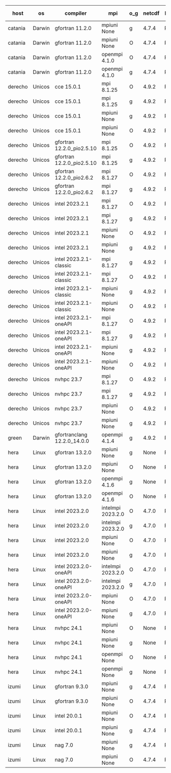 

| host     | os       | compiler                              | mpi                      | o_g        | netcdf        | build       | u_pass          | u_fail          | s_pass            | s_fail            | e_pass             | e_fail             | nuopc_pass       | nuopc_fail       | artifacts link          |
|----------|----------|---------------------------------------|--------------------------|------------|---------------|-------------|-----------------|-----------------|-------------------|-------------------|--------------------|--------------------|------------------|------------------|-------------------------|
| catania | Darwin | gfortran 11.2.0 | mpiuni None  | g | 4.7.4  | PASS | 12441 | 0 | 8 | 0 | 44 | 0 | None | None | <a href="https://github.com/esmf-org/esmf-test-artifacts/tree/e724870dcf3ebda911f8db7092546c1b095ff083/develop/gfortran/11.2.0/g/mpiuni/None" target="_blank">e724870</a> | 
| catania | Darwin | gfortran 11.2.0 | mpiuni None  | O | 4.7.4  | PASS | 12441 | 0 | 8 | 0 | 44 | 0 | None | None | <a href="https://github.com/esmf-org/esmf-test-artifacts/tree/591be874e23433f0a4f082518dadfe061440de03/develop/gfortran/11.2.0/O/mpiuni/None" target="_blank">591be87</a> | 
| catania | Darwin | gfortran 11.2.0 | openmpi 4.1.0  | O | 4.7.4  | PASS | 14106 | 3 | 49 | 0 | 81 | 0 | 48 | 1 | <a href="https://github.com/esmf-org/esmf-test-artifacts/tree/bf3e536c3a10ff5c45bf4fa874ea119217b6eb5b/develop/gfortran/11.2.0/O/openmpi/4.1.0" target="_blank">bf3e536</a> | 
| catania | Darwin | gfortran 11.2.0 | openmpi 4.1.0  | g | 4.7.4  | PASS | 14106 | 3 | 49 | 0 | 81 | 0 | 48 | 1 | <a href="https://github.com/esmf-org/esmf-test-artifacts/tree/a9e63c00d06242b1e6744a89cda7063649a98dce/develop/gfortran/11.2.0/g/openmpi/4.1.0" target="_blank">a9e63c0</a> | 
| derecho | Unicos | cce 15.0.1 | mpi 8.1.25  | O | 4.9.2  | PASS | 14031 | 78 | 49 | 0 | 81 | 0 | 49 | 0 | <a href="https://github.com/esmf-org/esmf-test-artifacts/tree/2476215ec18642b58628990a603203480320f90c/develop/cce/15.0.1/O/mpi/8.1.25" target="_blank">2476215</a> | 
| derecho | Unicos | cce 15.0.1 | mpi 8.1.25  | g | 4.9.2  | PASS | 14033 | 76 | 49 | 0 | 81 | 0 | 49 | 0 | <a href="https://github.com/esmf-org/esmf-test-artifacts/tree/9d0a4aa0331b6f2367bbb4ae2f258e8f35e9a534/develop/cce/15.0.1/g/mpi/8.1.25" target="_blank">9d0a4aa</a> | 
| derecho | Unicos | cce 15.0.1 | mpiuni None  | g | 4.9.2  | PASS | 12365 | 76 | 8 | 0 | 44 | 0 | None | None | <a href="https://github.com/esmf-org/esmf-test-artifacts/tree/d1f0a0bb1baaa3e339fd9e751d8e7773ac915838/develop/cce/15.0.1/g/mpiuni/None" target="_blank">d1f0a0b</a> | 
| derecho | Unicos | cce 15.0.1 | mpiuni None  | O | 4.9.2  | PASS | 12363 | 78 | 8 | 0 | 44 | 0 | None | None | <a href="https://github.com/esmf-org/esmf-test-artifacts/tree/a71b3ab40f356719442b1b5fc96b72935b254d56/develop/cce/15.0.1/O/mpiuni/None" target="_blank">a71b3ab</a> | 
| derecho | Unicos | gfortran 12.2.0_pio2.5.10 | mpi 8.1.25  | O | 4.9.2  | PASS | 14109 | 0 | 49 | 0 | 81 | 0 | 49 | 0 | <a href="https://github.com/esmf-org/esmf-test-artifacts/tree/5eef3422b6b5fdf11105ef9abe2034c4d055c5b7/develop/gfortran/12.2.0_pio2.5.10/O/mpi/8.1.25" target="_blank">5eef342</a> | 
| derecho | Unicos | gfortran 12.2.0_pio2.5.10 | mpi 8.1.25  | g | 4.9.2  | PASS | 14109 | 0 | 49 | 0 | 81 | 0 | 49 | 0 | <a href="https://github.com/esmf-org/esmf-test-artifacts/tree/684ff6a2c41301c6da86122f3861ee0bfadfafc9/develop/gfortran/12.2.0_pio2.5.10/g/mpi/8.1.25" target="_blank">684ff6a</a> | 
| derecho | Unicos | gfortran 12.2.0_pio2.6.2 | mpi 8.1.27  | O | 4.9.2  | PASS | 14109 | 0 | 49 | 0 | 81 | 0 | 49 | 0 | <a href="https://github.com/esmf-org/esmf-test-artifacts/tree/90e17a4971f8a560418c7ba365a661700df8e9c1/develop/gfortran/12.2.0_pio2.6.2/O/mpi/8.1.27" target="_blank">90e17a4</a> | 
| derecho | Unicos | gfortran 12.2.0_pio2.6.2 | mpi 8.1.27  | g | 4.9.2  | PASS | 14109 | 0 | 49 | 0 | 81 | 0 | 49 | 0 | <a href="https://github.com/esmf-org/esmf-test-artifacts/tree/ff673f177e9cc66fbdcdd8ae1b33f343327596c1/develop/gfortran/12.2.0_pio2.6.2/g/mpi/8.1.27" target="_blank">ff673f1</a> | 
| derecho | Unicos | intel 2023.2.1 | mpi 8.1.27  | O | 4.9.2  | PASS | 14109 | 0 | 49 | 0 | 81 | 0 | 49 | 0 | <a href="https://github.com/esmf-org/esmf-test-artifacts/tree/11259535a7fba118da5e1e0a5872c7c0d449ca90/develop/intel/2023.2.1/O/mpi/8.1.27" target="_blank">1125953</a> | 
| derecho | Unicos | intel 2023.2.1 | mpi 8.1.27  | g | 4.9.2  | PASS | 14109 | 0 | 49 | 0 | 81 | 0 | 49 | 0 | <a href="https://github.com/esmf-org/esmf-test-artifacts/tree/b36c1163694441cd117ac7ae40799c5a62c225a8/develop/intel/2023.2.1/g/mpi/8.1.27" target="_blank">b36c116</a> | 
| derecho | Unicos | intel 2023.2.1 | mpiuni None  | O | 4.9.2  | PASS | 12441 | 0 | 8 | 0 | 44 | 0 | None | None | <a href="https://github.com/esmf-org/esmf-test-artifacts/tree/16a6b68d6ee65c85bafdb118e5e66e2be5d8a2df/develop/intel/2023.2.1/O/mpiuni/None" target="_blank">16a6b68</a> | 
| derecho | Unicos | intel 2023.2.1 | mpiuni None  | g | 4.9.2  | PASS | 12441 | 0 | 8 | 0 | 44 | 0 | None | None | <a href="https://github.com/esmf-org/esmf-test-artifacts/tree/e179824e0e636a4c723c38b4f606d1912f8064df/develop/intel/2023.2.1/g/mpiuni/None" target="_blank">e179824</a> | 
| derecho | Unicos | intel 2023.2.1-classic | mpi 8.1.27  | g | 4.9.2  | PASS | 14109 | 0 | 49 | 0 | 81 | 0 | 49 | 0 | <a href="https://github.com/esmf-org/esmf-test-artifacts/tree/9b5fa11b43fec9829fdd72e94e6f630d7155c3e7/develop/intel/2023.2.1-classic/g/mpi/8.1.27" target="_blank">9b5fa11</a> | 
| derecho | Unicos | intel 2023.2.1-classic | mpi 8.1.27  | O | 4.9.2  | PASS | 14109 | 0 | 49 | 0 | 81 | 0 | 49 | 0 | <a href="https://github.com/esmf-org/esmf-test-artifacts/tree/daa477735e4700e076e4c50ebd945833d4d7c8b5/develop/intel/2023.2.1-classic/O/mpi/8.1.27" target="_blank">daa4777</a> | 
| derecho | Unicos | intel 2023.2.1-classic | mpiuni None  | g | 4.9.2  | PASS | 12441 | 0 | 8 | 0 | 44 | 0 | None | None | <a href="https://github.com/esmf-org/esmf-test-artifacts/tree/ec0670b46cf2d0fc64c52ce7930ebe67f1bafe34/develop/intel/2023.2.1-classic/g/mpiuni/None" target="_blank">ec0670b</a> | 
| derecho | Unicos | intel 2023.2.1-classic | mpiuni None  | O | 4.9.2  | PASS | 12441 | 0 | 8 | 0 | 44 | 0 | None | None | <a href="https://github.com/esmf-org/esmf-test-artifacts/tree/a3f17545c88662cc534a46a720bb1a431976c77f/develop/intel/2023.2.1-classic/O/mpiuni/None" target="_blank">a3f1754</a> | 
| derecho | Unicos | intel 2023.2.1-oneAPI | mpi 8.1.27  | O | 4.9.2  | PASS | 14109 | 0 | 48 | 1 | 81 | 0 | 49 | 0 | <a href="https://github.com/esmf-org/esmf-test-artifacts/tree/0b48f76c86933a202dde7444e787bc141a2eeb6e/develop/intel/2023.2.1-oneAPI/O/mpi/8.1.27" target="_blank">0b48f76</a> | 
| derecho | Unicos | intel 2023.2.1-oneAPI | mpi 8.1.27  | g | 4.9.2  | PASS | 14109 | 0 | 49 | 0 | 81 | 0 | 49 | 0 | <a href="https://github.com/esmf-org/esmf-test-artifacts/tree/32d1a018c931d5035d485743f55cc39e1e994f15/develop/intel/2023.2.1-oneAPI/g/mpi/8.1.27" target="_blank">32d1a01</a> | 
| derecho | Unicos | intel 2023.2.1-oneAPI | mpiuni None  | g | 4.9.2  | PASS | 12441 | 0 | 8 | 0 | 44 | 0 | None | None | <a href="https://github.com/esmf-org/esmf-test-artifacts/tree/7c740153368e27df4c7eb7a2612f6f9a933fe552/develop/intel/2023.2.1-oneAPI/g/mpiuni/None" target="_blank">7c74015</a> | 
| derecho | Unicos | intel 2023.2.1-oneAPI | mpiuni None  | O | 4.9.2  | PASS | 12441 | 0 | 8 | 0 | 44 | 0 | None | None | <a href="https://github.com/esmf-org/esmf-test-artifacts/tree/26c4979f5e5fafc5ce61a65cd9722531fe890591/develop/intel/2023.2.1-oneAPI/O/mpiuni/None" target="_blank">26c4979</a> | 
| derecho | Unicos | nvhpc 23.7 | mpi 8.1.27  | O | 4.9.2  | PASS | 14109 | 0 | 49 | 0 | 81 | 0 | 49 | 0 | <a href="https://github.com/esmf-org/esmf-test-artifacts/tree/c004dc5c0067bf72e3f4614e5a0b8c9111d8a1cc/develop/nvhpc/23.7/O/mpi/8.1.27" target="_blank">c004dc5</a> | 
| derecho | Unicos | nvhpc 23.7 | mpi 8.1.27  | g | 4.9.2  | PASS | 14109 | 0 | 49 | 0 | 81 | 0 | 49 | 0 | <a href="https://github.com/esmf-org/esmf-test-artifacts/tree/78da9b94f5e84c51d0d70d22b8b3e3b79e9102d7/develop/nvhpc/23.7/g/mpi/8.1.27" target="_blank">78da9b9</a> | 
| derecho | Unicos | nvhpc 23.7 | mpiuni None  | O | 4.9.2  | PASS | 12441 | 0 | 8 | 0 | 44 | 0 | None | None | <a href="https://github.com/esmf-org/esmf-test-artifacts/tree/269c1167bb47b0d39a4bcba5615a33a5a0a568ad/develop/nvhpc/23.7/O/mpiuni/None" target="_blank">269c116</a> | 
| derecho | Unicos | nvhpc 23.7 | mpiuni None  | g | 4.9.2  | PASS | 12441 | 0 | 8 | 0 | 44 | 0 | None | None | <a href="https://github.com/esmf-org/esmf-test-artifacts/tree/d5da5b010cd2797c9bb276baa6bffd144cd4ae80/develop/nvhpc/23.7/g/mpiuni/None" target="_blank">d5da5b0</a> | 
| green | Darwin | gfortranclang 12.2.0_14.0.0 | openmpi 4.1.4  | g | 4.9.2  | PASS | 14109 | 0 | 49 | 0 | 81 | 0 | 48 | 1 | <a href="https://github.com/esmf-org/esmf-test-artifacts/tree/3cfcb0de622d578253adc50324f95c59c88f39a7/develop/gfortranclang/12.2.0_14.0.0/g/openmpi/4.1.4" target="_blank">3cfcb0d</a> | 
| hera | Linux | gfortran 13.2.0 | mpiuni None  | g | None  | PASS | 12441 | 0 | 8 | 0 | 44 | 0 | None | None | <a href="https://github.com/esmf-org/esmf-test-artifacts/tree/e33e295d0d792e39d4ac9fa7404fd1fcca560085/develop/gfortran/13.2.0/g/mpiuni/None" target="_blank">e33e295</a> | 
| hera | Linux | gfortran 13.2.0 | mpiuni None  | O | None  | PASS | 12441 | 0 | 8 | 0 | 44 | 0 | None | None | <a href="https://github.com/esmf-org/esmf-test-artifacts/tree/50bb67630853b20747c956d475c3f31978e7b8e6/develop/gfortran/13.2.0/O/mpiuni/None" target="_blank">50bb676</a> | 
| hera | Linux | gfortran 13.2.0 | openmpi 4.1.6  | g | None  | PASS | 14109 | 0 | 49 | 0 | 81 | 0 | 49 | 0 | <a href="https://github.com/esmf-org/esmf-test-artifacts/tree/beb0fe2c3bc90e25541f983f2ca04837a4efcf84/develop/gfortran/13.2.0/g/openmpi/4.1.6" target="_blank">beb0fe2</a> | 
| hera | Linux | gfortran 13.2.0 | openmpi 4.1.6  | O | None  | PASS | 14109 | 0 | 49 | 0 | 81 | 0 | 49 | 0 | <a href="https://github.com/esmf-org/esmf-test-artifacts/tree/333ad06665a59849c47bd79976059ce6ba535ee1/develop/gfortran/13.2.0/O/openmpi/4.1.6" target="_blank">333ad06</a> | 
| hera | Linux | intel 2023.2.0 | intelmpi 2023.2.0  | O | 4.7.0  | PASS | 14109 | 0 | 49 | 0 | 81 | 0 | 49 | 0 | <a href="https://github.com/esmf-org/esmf-test-artifacts/tree/965b465fa917867eea4a5e7b4b904f4cb4140ce2/develop/intel/2023.2.0/O/intelmpi/2023.2.0" target="_blank">965b465</a> | 
| hera | Linux | intel 2023.2.0 | intelmpi 2023.2.0  | g | 4.7.0  | PASS | 14109 | 0 | 49 | 0 | 81 | 0 | 49 | 0 | <a href="https://github.com/esmf-org/esmf-test-artifacts/tree/bf907d6656cb8a6ea23fa8d4d57daa4a92af9c7e/develop/intel/2023.2.0/g/intelmpi/2023.2.0" target="_blank">bf907d6</a> | 
| hera | Linux | intel 2023.2.0 | mpiuni None  | O | 4.7.0  | PASS | 12441 | 0 | 8 | 0 | 44 | 0 | None | None | <a href="https://github.com/esmf-org/esmf-test-artifacts/tree/3a27b070520b810047d25bfe131c9cbf933c6a5a/develop/intel/2023.2.0/O/mpiuni/None" target="_blank">3a27b07</a> | 
| hera | Linux | intel 2023.2.0 | mpiuni None  | g | 4.7.0  | PASS | 12441 | 0 | 8 | 0 | 44 | 0 | None | None | <a href="https://github.com/esmf-org/esmf-test-artifacts/tree/c6c97a6270573fb914d25dc3213b6a55c47ff1ac/develop/intel/2023.2.0/g/mpiuni/None" target="_blank">c6c97a6</a> | 
| hera | Linux | intel 2023.2.0-oneAPI | intelmpi 2023.2.0  | O | 4.7.0  | PASS | 14109 | 0 | 48 | 1 | 81 | 0 | 49 | 0 | <a href="https://github.com/esmf-org/esmf-test-artifacts/tree/46131d2bb7619865573a888b8129b63f25a5591f/develop/intel/2023.2.0-oneAPI/O/intelmpi/2023.2.0" target="_blank">46131d2</a> | 
| hera | Linux | intel 2023.2.0-oneAPI | intelmpi 2023.2.0  | g | 4.7.0  | PASS | 14109 | 0 | 49 | 0 | 81 | 0 | 49 | 0 | <a href="https://github.com/esmf-org/esmf-test-artifacts/tree/53301de19147e780bd1de110a9074fbd683a25af/develop/intel/2023.2.0-oneAPI/g/intelmpi/2023.2.0" target="_blank">53301de</a> | 
| hera | Linux | intel 2023.2.0-oneAPI | mpiuni None  | O | 4.7.0  | PASS | 12441 | 0 | 8 | 0 | 44 | 0 | None | None | <a href="https://github.com/esmf-org/esmf-test-artifacts/tree/ec2b0417dfceb6ec57bd62da84e1f369e04758d1/develop/intel/2023.2.0-oneAPI/O/mpiuni/None" target="_blank">ec2b041</a> | 
| hera | Linux | intel 2023.2.0-oneAPI | mpiuni None  | g | 4.7.0  | PASS | 12441 | 0 | 8 | 0 | 44 | 0 | None | None | <a href="https://github.com/esmf-org/esmf-test-artifacts/tree/8892b1c59c35eda855b694777587cd053b7d86d6/develop/intel/2023.2.0-oneAPI/g/mpiuni/None" target="_blank">8892b1c</a> | 
| hera | Linux | nvhpc 24.1 | mpiuni None  | O | None  | PASS | 12441 | 0 | 8 | 0 | 44 | 0 | None | None | <a href="https://github.com/esmf-org/esmf-test-artifacts/tree/61144388f315ab277b63a493476269e26ac634a2/develop/nvhpc/24.1/O/mpiuni/None" target="_blank">6114438</a> | 
| hera | Linux | nvhpc 24.1 | mpiuni None  | g | None  | PASS | 12441 | 0 | 8 | 0 | 44 | 0 | None | None | <a href="https://github.com/esmf-org/esmf-test-artifacts/tree/6f6d73210803b525e9db8d25a72f828c6ec2c3d2/develop/nvhpc/24.1/g/mpiuni/None" target="_blank">6f6d732</a> | 
| hera | Linux | nvhpc 24.1 | openmpi None  | O | None  | PASS | 14109 | 0 | 49 | 0 | 81 | 0 | 49 | 0 | <a href="https://github.com/esmf-org/esmf-test-artifacts/tree/f2fb5d6262899f8d9c1880f94c446d217f2462f7/develop/nvhpc/24.1/O/openmpi/None" target="_blank">f2fb5d6</a> | 
| hera | Linux | nvhpc 24.1 | openmpi None  | g | None  | PASS | 14109 | 0 | 49 | 0 | 81 | 0 | 49 | 0 | <a href="https://github.com/esmf-org/esmf-test-artifacts/tree/cfcd76655cb77a3c97c1d806056d8b20c759e2d7/develop/nvhpc/24.1/g/openmpi/None" target="_blank">cfcd766</a> | 
| izumi | Linux | gfortran 9.3.0 | mpiuni None  | g | 4.7.4  | PASS | 12441 | 0 | 8 | 0 | 44 | 0 | None | None | <a href="https://github.com/esmf-org/esmf-test-artifacts/tree/5f8d9afd9f9dd7c71472ff4432bb9755c431bba2/develop/gfortran/9.3.0/g/mpiuni/None" target="_blank">5f8d9af</a> | 
| izumi | Linux | gfortran 9.3.0 | mpiuni None  | O | 4.7.4  | PASS | 12441 | 0 | 8 | 0 | 44 | 0 | None | None | <a href="https://github.com/esmf-org/esmf-test-artifacts/tree/4cd84a1cd3d7221d52837952c3b6276d4593fd26/develop/gfortran/9.3.0/O/mpiuni/None" target="_blank">4cd84a1</a> | 
| izumi | Linux | intel 20.0.1 | mpiuni None  | O | 4.7.4  | PASS | None | None | None | None | None | None | None | None | <a href="https://github.com/esmf-org/esmf-test-artifacts/tree/c8835e7ab48c38c5aaa7a77318b08670026e46ba/develop/intel/20.0.1/O/mpiuni/None" target="_blank">c8835e7</a> | 
| izumi | Linux | intel 20.0.1 | mpiuni None  | g | 4.7.4  | PASS | None | None | None | None | None | None | None | None | <a href="https://github.com/esmf-org/esmf-test-artifacts/tree/901235d99f43bd5f5f473b6ca8843a0a8453cab6/develop/intel/20.0.1/g/mpiuni/None" target="_blank">901235d</a> | 
| izumi | Linux | nag 7.0 | mpiuni None  | g | 4.7.4  | PASS | 12441 | 0 | 8 | 0 | 44 | 0 | None | None | <a href="https://github.com/esmf-org/esmf-test-artifacts/tree/c9edfa6cc2aeb130dcdf4139a8e8a2226a2c1e3b/develop/nag/7.0/g/mpiuni/None" target="_blank">c9edfa6</a> | 
| izumi | Linux | nag 7.0 | mpiuni None  | O | 4.7.4  | PASS | 12441 | 0 | 8 | 0 | 44 | 0 | None | None | <a href="https://github.com/esmf-org/esmf-test-artifacts/tree/6ea6dd6877a217e8b683269fc3810b0851c4dd78/develop/nag/7.0/O/mpiuni/None" target="_blank">6ea6dd6</a> | 
